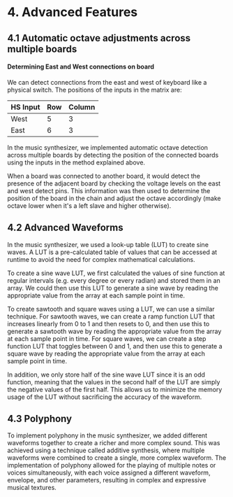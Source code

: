 # 4. Advanced Features
    

## 4.1 Automatic octave adjustments across multiple boards

#### Determining East and West connections on board
  
  We can detect connections from the east and west of keyboard like a physical switch. The positions of the inputs in the matrix are:
  
  | HS Input | Row  | Column |
  | -------- | ----- | -------|
  | West     | 5    | 3      |
  | East     | 6    | 3      |

In the music synthesizer, we implemented automatic octave detection across multiple boards by detecting the position of the connected boards using the inputs in the method explained above.

When a board was connected to another board, it would detect the presence of the adjacent board by checking the voltage levels on the east and west detect pins. This information was then used to determine the position of the board in the chain and adjust the octave accordingly (make octave lower when it's a left slave and higher otherwise).

## 4.2 Advanced Waveforms

In the music synthesizer, we used a look-up table (LUT) to create sine waves. A LUT is a pre-calculated table of values that can be accessed at runtime to avoid the need for complex mathematical calculations.

To create a sine wave LUT, we first calculated the values of sine function at regular intervals (e.g. every degree or every radian) and stored them in an array. We could then use this LUT to generate a sine wave by reading the appropriate value from the array at each sample point in time.

To create sawtooth and square waves using a LUT, we can use a similar technique. For sawtooth waves, we can create a ramp function LUT that increases linearly from 0 to 1 and then resets to 0, and then use this to generate a sawtooth wave by reading the appropriate value from the array at each sample point in time. For square waves, we can create a step function LUT that toggles between 0 and 1, and then use this to generate a square wave by reading the appropriate value from the array at each sample point in time.

In addition, we only store half of the sine wave LUT since it is an odd function, meaning that the values in the second half of the LUT are simply the negative values of the first half. This allows us to minimize the memory usage of the LUT without sacrificing the accuracy of the waveform.

## 4.3 Polyphony 

To implement polyphony in the music synthesizer, we added different waveforms together to create a richer and more complex sound. This was achieved using a technique called additive synthesis, where multiple waveforms were combined to create a single, more complex waveform. The implementation of polyphony allowed for the playing of multiple notes or voices simultaneously, with each voice assigned a different waveform, envelope, and other parameters, resulting in complex and expressive musical textures.

